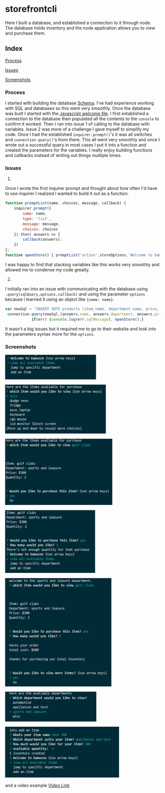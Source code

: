 # storefrontcli
Here I built a database, and established a connection to it through node.
The database holds inventory and the node application allows you to view and purchase them.

## Index
[Process](#Process)

[Issues](#Issues)

[Screenshots](#Screenshots)

### Process
I started with building the database [Schema](schema.sql). 
I've had experience working with SQL and databases so this went very smoothly. 
Once the database was built I started with the [Javascript welcome file](welcome.js).
I first established a connection to the database then populated all the contents to the `console` to confirm it worked.
Then I ran into issue 1 of calling to the database with variables. 
Issue 2 was more of a challenge I gave myself to simplify my code. 
Once I had the established `inquirer.prompt()`'s it was all switches and `connection.query()`'s from there.
This all went very smoothly and once I wrote out a successful query in most cases I put it into a function and created the parameters for the variables. 
I really enjoy building functions and callbacks instead of writing out things multiple times.


### Issues
1. 
Once I wrote the first inquirer prompt and thought about how often I'd have to use inquirer I realized I wanted to build it out as a function.
```js
function promptList(name, choices, message, callback) {
    inquirer.prompt({
        name: name,
        type: 'list',
        message: message,
        choices: choices
    }).then( answers => {
        callback(answers);
    })
};
function openStore() { promptList('action',storeOptions,'Welcome to bamazon',returnPrompt); };
```
I was happy to find that stacking variables like this works very smoothly and allowed me to condense my code greatly. 

2. 
I initially ran into an issue with communicating with the database using `.query(sqlQuery,options,callback)` and using the parameter `options` because I learned it using an object like `{name: name}`.
```js
var newSql = 'INSERT INTO products (item_name, department_name, price, avail_quantity) VALUES (?,?,?,?)';
 connection.query(newSql,[answers.name, answers.department, answers.price, answers.quantity], (err,res) =>{
            if(err) {console.log(err.sqlMessage), openStore();}
```
It wasn't a big issues but it required me to go to their website and look into the parameters syntax more for the `options`.  


### Screenshots
![Start](examples/homescreen.PNG)

![Items View](examples/itemsView.PNG)

![Selected Item](examples/selected.PNG)

![Purchase Fail](examples/purchaseFail.PNG)

![Purchase Success](examples/purchaseSuccess.PNG)

![Department View](examples/departments.PNG)

![Add an Item](examples/addItem.PNG)

and a video example
[Video Link](examples/example.webm)